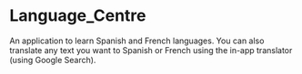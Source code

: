 # Language_Centre
An application to learn Spanish and French languages.
You can also translate any text you want to Spanish or French using the in-app translator (using Google Search).
